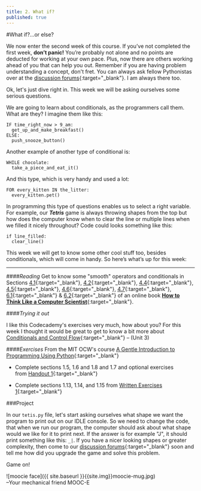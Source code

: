 ```yaml
---
title: 2. What if?
published: true
---
```


#What if?...or else?

We now enter the second week of this course. If you’ve not completed the first week, __don’t panic!__ You’re probably not alone and no points are deducted for working at your own pace. Plus, now there are others working ahead of you that can help you out.
Remember if you are having problem understanding a concept, don't fret. You can always ask fellow Pythonistas over at the [discussion forums](http://discourse.p2pu.org/c/gentle-introduction-to-python){:target="_blank"}. I am always there too.

Ok, let's just dive right in. This week we will be asking ourselves some serious questions. 

We are going to learn about conditionals, as the programmers call them. What are they? I imagine them like this:

	IF time_right_now > 9_am:
	  get_up_and_make_breakfast()
	ELSE:
	  push_snooze_button()
	  
Another example of another type of conditional is:

	WHILE chocolate:
	  take_a_piece_and_eat_it()
	  
And this type, which is very handy and used a lot:

	FOR every_kitten IN the_litter:
	  every_kitten.pet()

In programming this type of questions enables us to select a right variable. For example, our ___Tetris___ game is always throwing shapes from the top but how does the computer know when to clear the line or multiple lines when we filled it nicely throughout? Code could looks something like this: 

	if line_filled:
	  clear_line()

This week we will get to know some other cool stuff too, besides conditionals, which will come in handy. So here’s what’s up for this week:

---

####_Reading_
Get to know some "smooth" operators and conditionals in Sections [4.1](http://www.greenteapress.com/thinkpython/thinkCSpy/html/chap04.html#1){:target="_blank"}, [4.2](http://www.greenteapress.com/thinkpython/thinkCSpy/html/chap04.html#2){:target="_blank"}, [4.4](http://www.greenteapress.com/thinkpython/thinkCSpy/html/chap04.html#4){:target="_blank"}, [4.5](http://www.greenteapress.com/thinkpython/thinkCSpy/html/chap04.html#5){:target="_blank"}, [4.6](http://www.greenteapress.com/thinkpython/thinkCSpy/html/chap04.html#6){:target="_blank"}, [4.7](http://www.greenteapress.com/thinkpython/thinkCSpy/html/chap04.html#7){:target="_blank"}, [6.1](http://www.greenteapress.com/thinkpython/thinkCSpy/html/chap06.html#1){:target="_blank"} & [6.2](http://www.greenteapress.com/thinkpython/thinkCSpy/html/chap06.html#2){:target="_blank"} of an online book [__How to Think Like a Computer Scientist__]( http://www.greenteapress.com/thinkpython/thinkCSpy/html/index.html ){:target="_blank"}.

####_Trying it out_

I like this Codecademy's exercises very much, how about you? For this week I thought it would be great to get to know a bit more about [Conditionals and Control Flow]( http://www.codecademy.com/tracks/python){:target="_blank"} – (Unit 3) 


####_Exercises_
From the MIT OCW's course [A Gentle Introduction to Programming Using Python](http://ocw.mit.edu/courses/electrical-engineering-and-computer-science/6-189-a-gentle-introduction-to-programming-using-python-january-iap-2011){:target="_blank"}

* Complete sections 1.5, 1.6 and 1.8 and 1.7 and optional exercises from [Handout 1](http://ocw.mit.edu/courses/electrical-engineering-and-computer-science/6-189-a-gentle-introduction-to-programming-using-python-january-iap-2011/assignments/MIT6_189IAP11_hw1.pdf){:target="_blank"}
 
* Complete sections 1.13, 1.14, and 1.15 from [Written Exercises 1]( http://ocw.mit.edu/courses/electrical-engineering-and-computer-science/6-189-a-gentle-introduction-to-programming-using-python-january-iap-2011/assignments/MIT6_189IAP11_hw1_written.pdf ){:target="_blank"}  


###Project

In our `tetis.py` file, let's start asking ourselves what shape we want the program to print out on our IDLE console. So we need to change the code, that when we run our program, the computer should ask about what shape would we like for it to print next. If the answer is for example "J", it should print something like this: `_|`. 
If you have a nicer looking shapes or greater complexity, then come to our [discussion forums](http://discourse.p2pu.org/c/gentle-introduction-to-python){:target="_blank"} soon and tell me how did you upgrade the game and solve this problem.


Game on!

![moocie face]({{ site.baseurl }}{{site.img}}moocie-mug.jpg)  
–Your mechanical friend MOOC-E
